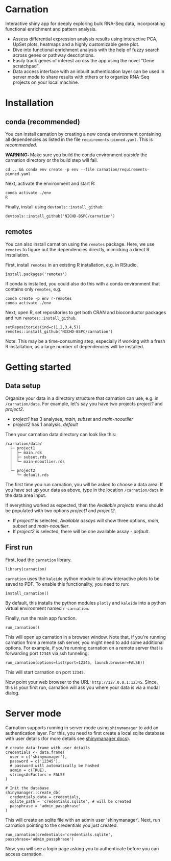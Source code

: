 # Carnation

Interactive shiny app for deeply exploring bulk RNA-Seq data, incorporating functional enrichment
and pattern analysis.

- Assess differential expression analysis results using interactive PCA, UpSet plots, heatmaps
  and a highly customizable gene plot.
- Dive into functional enrichment analysis with the help of fuzzy search across genes or pathway descriptions.
- Easily track genes of interest across the app using the novel "Gene scratchpad".
- Data access interface with an inbuilt authentication layer can be used in server mode to share results with
  others or to organize RNA-Seq projects on your local machine.

# Installation

## conda (recommended)

You can install carnation by creating a new conda environment containing
all dependencies as listed in the file `requirements-pinned.yaml`. This is *recommended*.

**WARNING:** Make sure you build the conda environment *outside* the carnation directory
or the build step will fail.

```
cd .. && conda env create -p env --file carnation/requirements-pinned.yaml
```

Next, activate the environment and start R:

```
conda activate ./env
R
```

Finally, install using `devtools::install_github`:

```
devtools::install_github('NICHD-BSPC/carnation')
```

## remotes

You can also install carnation using the `remotes` package. Here, we use `remotes` to figure
out the dependencies directly, mimicking a direct R installation.

First, install `remotes` in an existing R installation, e.g. in RStudio.

```
install.packages('remotes')
```

If conda is installed, you could also do this with a conda environment
that contains only `remotes`, e.g.

```
conda create -p env r-remotes
conda activate ./env
```

Next, open R, set repositories to get both CRAN and bioconductor packages and run
`remotes::install_github`.

```
setRepositories(ind=c(1,2,3,4,5))
remotes::install_github('NICHD-BSPC/carnation')
```

Note: This may be a time-consuming step, especially if working with a fresh R installation, as a large number of dependencies will be installed.

# Getting started

## Data setup

Organize your data in a directory structure that carnation can use, e.g. in `/carnation/data`.
For example, let's say you have two projects *project1* and *project2*.

- *project1* has 3 analyses, *main*, *subset* and *main-nooutlier*
- *project2* has 1 analysis, *default*

Then your carnation data directory can look like this:

```
/carnation/data/
  ├─ project1
  │  ├─ main.rds
  │  ├─ subset.rds
  │  └─ main-nooutlier.rds
  │
  └─ project2
     └─ default.rds
```

The first time you run carnation, you will be asked to
choose a data area. If you have set up your data as above, type in the
location `/carnation/data` in the data area input.

If everything worked as expected, then the *Available projects* menu should be populated with two options *project1* and *project2*.

- If *project1* is selected, *Available assays* will show three options, *main*, *subset* and *main-nooutlier*.
- If *project2* is selected, there will be one available assay - *default*.


## First run

First, load the `carnation` library.

```
library(carnation)
```

`carnation` uses the `kaleido` python module to allow interactive plots to be
saved to PDF. To enable this functionality, you need to run:

```
install_carnation()
```

By default, this installs the python modules `plotly` and `kaleido` into a python virtual
environment named `r-carnation`.

Finally, run the main app function.

```
run_carnation()
```

This will open up carnation in a browser window. Note that, if you're running carnation
from a remote ssh server, you might need to add some additional options. For example,
if you're running carnation on a remote server that is forwarding port `12345` via
ssh tunneling:

```
run_carnation(options=list(port=12345, launch.browser=FALSE))
```

This will start carnation on port `12345`.

Now point your web browser to the URL: `http://127.0.0.1:12345`.
Since, this is your first run, carnation will ask you where your data is via
a modal dialog.


# Server mode

Carnation supports running in server mode using `shinymanager` to add an
authentication layer. For this, you need to first create a local sqlite database
with user details (for more details see [shinymanager docs](https://datastorm-open.github.io/shinymanager/)).

```
# create data frame with user details
credentials <- data.frame(
  user = c('shinymanager'),
  password = c('12345'),
  # password will automatically be hashed
  admin = c(TRUE),
  stringsAsFactors = FALSE
)

# Init the database
shinymanager::create_db(
  credentials_data = credentials,
  sqlite_path = 'credentials.sqlite', # will be created
  passphrase = 'admin_passphrase'
)
```

This will create an sqlite file with an admin user 'shinymanager'.
Next, run carnation pointing to the credentials you just created.

```
run_carnation(credentials='credentials.sqlite', passphrase='admin_passphrase')
```

Now, you will see a login page asking you to authenticate before you can access carnation.
